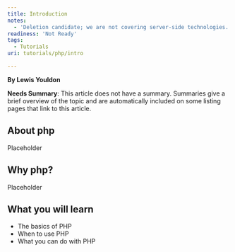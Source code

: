 ```yaml
---
title: Introduction
notes:
  - 'Deletion candidate; we are not covering server-side technologies.'
readiness: 'Not Ready'
tags:
  - Tutorials
uri: tutorials/php/intro

---
```

**By Lewis Youldon**

**Needs Summary**: This article does not have a summary. Summaries give a brief overview of the topic and are automatically included on some listing pages that link to this article.

## <span>About php</span>

Placeholder

## <span>Why php?</span>

Placeholder

## <span>What you will learn</span>

-   The basics of PHP
-   When to use PHP
-   What you can do with PHP

